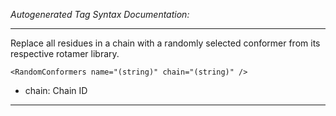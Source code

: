 _Autogenerated Tag Syntax Documentation:_

---
Replace all residues in a chain with a randomly selected conformer from its respective rotamer library.

```
<RandomConformers name="(string)" chain="(string)" />
```

-   chain: Chain ID

---
